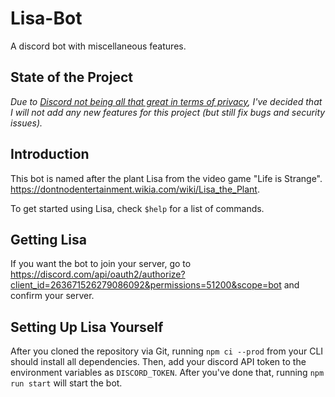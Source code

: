 # Lisa-Bot

A discord bot with miscellaneous features.

## State of the Project

*Due to [Discord not being all that great in terms of privacy](https://foundation.mozilla.org/en/privacynotincluded/discord/), I've decided that I will not add any new features for this project (but still fix bugs and security issues).*

## Introduction

This bot is named after the plant Lisa from the video game "Life is Strange".
<https://dontnodentertainment.wikia.com/wiki/Lisa_the_Plant>.

To get started using Lisa, check `$help` for a list of commands.

## Getting Lisa

If you want the bot to join your server, go
to <https://discord.com/api/oauth2/authorize?client_id=263671526279086092&permissions=51200&scope=bot> and confirm your
server.

## Setting Up Lisa Yourself

After you cloned the repository via Git, running `npm ci --prod` from your CLI should install all dependencies. Then, add your
discord API token to the environment variables as `DISCORD_TOKEN`. After you've done that, running `npm run start` will
start the bot.

